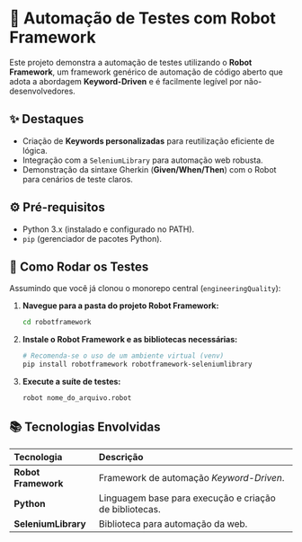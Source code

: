 # 🤖 Automação de Testes com Robot Framework

Este projeto demonstra a automação de testes utilizando o **Robot Framework**, um framework genérico de automação de código aberto que adota a abordagem **Keyword-Driven** e é facilmente legível por não-desenvolvedores.

## ✨ Destaques
- Criação de **Keywords personalizadas** para reutilização eficiente de lógica.
- Integração com a `SeleniumLibrary` para automação web robusta.
- Demonstração da sintaxe Gherkin (**Given/When/Then**) com o Robot para cenários de teste claros.

## ⚙️ Pré-requisitos
- Python 3.x (instalado e configurado no PATH).
- `pip` (gerenciador de pacotes Python).

## 🚀 Como Rodar os Testes

Assumindo que você já clonou o monorepo central (`engineeringQuality`):

1.  **Navegue para a pasta do projeto Robot Framework:**
    ```bash
    cd robotframework
    ```
2.  **Instale o Robot Framework e as bibliotecas necessárias:**
    ```bash
    # Recomenda-se o uso de um ambiente virtual (venv)
    pip install robotframework robotframework-seleniumlibrary
    ```
3.  **Execute a suíte de testes:**
    ```bash
    robot nome_do_arquivo.robot
    ```

## 📚 Tecnologias Envolvidas
| Tecnologia | Descrição |
| :--- | :--- |
| **Robot Framework** | Framework de automação *Keyword-Driven*. |
| **Python** | Linguagem base para execução e criação de bibliotecas. |
| **SeleniumLibrary** | Biblioteca para automação da web. |